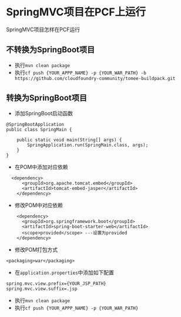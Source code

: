 # SpringMVC项目在PCF上运行

SpringMVC项目怎样在PCF运行

## 不转换为SpringBoot项目

- 执行`mvn clean package`
- 执行`cf push {YOUR_APPP_NAME} -p {YOUR_WAR_PATH} -b https://github.com/cloudfoundry-community/tomee-buildpack.git `

## 转换为SpringBoot项目

- 添加SpringBoot启动函数

```
@SpringBootApplication
public class SpringMain {

    public static void main(String[] args) {
        SpringApplication.run(SpringMain.class, args);
    }
}
```

- 在POM中添加对应依赖
```
  <dependency>
      <groupId>org.apache.tomcat.embed</groupId>
      <artifactId>tomcat-embed-jasper</artifactId>
    </dependency>
```
- 修改POM中对应依赖
```
    <dependency>
      <groupId>org.springframework.boot</groupId>
      <artifactId>spring-boot-starter-web</artifactId>
      <scope>provided</scope> ---设置为provided
    </dependency>

```

- 修改POM打包方式

```
<packaging>war</packaging>
```

- 在`application.properties`中添加如下配置
```
spring.mvc.view.prefix={YOUR_JSP_PATH}
spring.mvc.view.suffix=.jsp
```
- 执行`mvn clean package`
- 执行`cf push {YOUR_APPP_NAME} -p {YOUR_WAR_PATH}`

